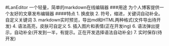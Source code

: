 #LanEditor
	一个轻量，简单的markdown在线编辑器
###用途
	为个人博客提供一个友好的文章发布编辑器
####特点
	1. 换皮肤
	2. 符号，缩进，关键词自动补全。自定义关键词
	3. markdown实时预览，导出md和HTML两种格式(文件导出待开发)
	4. 语法高亮，皮肤可自定义
	5. 插入图片和表情(正在开发ing)
	6. 语法弹出提示，自动补全(开发到一半，有提示。正在开发选择语法自动补全)
	7. 实时保存(待开发)